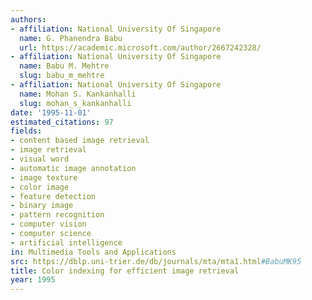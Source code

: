 ```yaml
---
authors:
- affiliation: National University Of Singapore
  name: G. Phanendra Babu
  url: https://academic.microsoft.com/author/2667242328/
- affiliation: National University Of Singapore
  name: Babu M. Mehtre
  slug: babu_m_mehtre
- affiliation: National University Of Singapore
  name: Mohan S. Kankanhalli
  slug: mohan_s_kankanhalli
date: '1995-11-01'
estimated_citations: 97
fields:
- content based image retrieval
- image retrieval
- visual word
- automatic image annotation
- image texture
- color image
- feature detection
- binary image
- pattern recognition
- computer vision
- computer science
- artificial intelligence
in: Multimedia Tools and Applications
src: https://dblp.uni-trier.de/db/journals/mta/mta1.html#BabuMK95
title: Color indexing for efficient image retrieval
year: 1995
---
```

